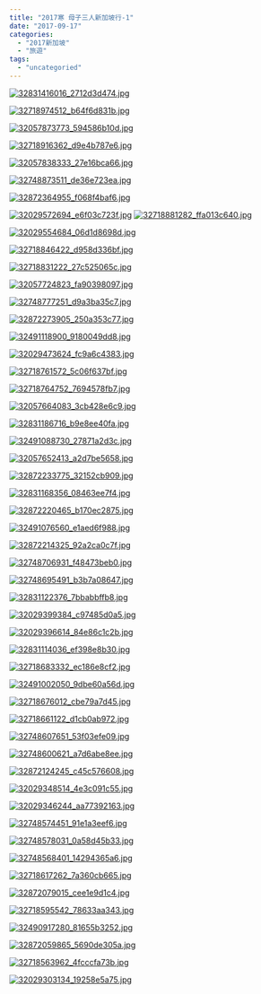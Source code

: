 ```yaml
---
title: "2017寒 母子三人新加坡行-1"
date: "2017-09-17"
categories: 
  - "2017新加坡"
  - "旅遊"
tags: 
  - "uncategoried"
---
```


[![32831416016_2712d3d474.jpg](images/32831416016_2712d3d474.jpg)](http://flickr.com/photos/33703965@N00/32831416016)

[![32718974512_b64f6d831b.jpg](images/32718974512_b64f6d831b.jpg)](http://flickr.com/photos/33703965@N00/32718974512)

[![32057873773_594586b10d.jpg](images/32057873773_594586b10d.jpg)](http://flickr.com/photos/33703965@N00/32057873773)

[![32718916362_d9e4b787e6.jpg](images/32718916362_d9e4b787e6.jpg)](http://flickr.com/photos/33703965@N00/32718916362)

[![32057838333_27e16bca66.jpg](images/32057838333_27e16bca66.jpg)](http://flickr.com/photos/33703965@N00/32057838333)

[![32748873511_de36e723ea.jpg](images/32748873511_de36e723ea.jpg)](http://flickr.com/photos/33703965@N00/32748873511)

[![32872364955_f068f4baf6.jpg](images/32872364955_f068f4baf6.jpg)](http://flickr.com/photos/33703965@N00/32872364955)

[![32029572694_e6f03c723f.jpg](images/32029572694_e6f03c723f.jpg)](http://flickr.com/photos/33703965@N00/32029572694) [![32718881282_ffa013c640.jpg](images/32718881282_ffa013c640.jpg)](http://flickr.com/photos/33703965@N00/32718881282)

[![32029554684_06d1d8698d.jpg](images/32029554684_06d1d8698d.jpg)](http://flickr.com/photos/33703965@N00/32029554684)

[![32718846422_d958d336bf.jpg](images/32718846422_d958d336bf.jpg)](http://flickr.com/photos/33703965@N00/32718846422)

[![32718831222_27c525065c.jpg](images/32718831222_27c525065c.jpg)](http://flickr.com/photos/33703965@N00/32718831222)

[![32057724823_fa90398097.jpg](images/32057724823_fa90398097.jpg)](http://flickr.com/photos/33703965@N00/32057724823)

[![32748777251_d9a3ba35c7.jpg](images/32748777251_d9a3ba35c7.jpg)](http://flickr.com/photos/33703965@N00/32748777251)

[![32872273905_250a353c77.jpg](images/32872273905_250a353c77.jpg)](http://flickr.com/photos/33703965@N00/32872273905)

[![32491118900_9180049dd8.jpg](images/32491118900_9180049dd8.jpg)](http://flickr.com/photos/33703965@N00/32491118900)

[![32029473624_fc9a6c4383.jpg](images/32029473624_fc9a6c4383.jpg)](http://flickr.com/photos/33703965@N00/32029473624)

[![32718761572_5c06f637bf.jpg](images/32718761572_5c06f637bf.jpg)](http://flickr.com/photos/33703965@N00/32718761572)

[![32718764752_7694578fb7.jpg](images/32718764752_7694578fb7.jpg)](http://flickr.com/photos/33703965@N00/32718764752)

[![32057664083_3cb428e6c9.jpg](images/32057664083_3cb428e6c9.jpg)](http://flickr.com/photos/33703965@N00/32057664083)

[![32831186716_b9e8ee40fa.jpg](images/32831186716_b9e8ee40fa.jpg)](http://flickr.com/photos/33703965@N00/32831186716)

[![32491088730_27871a2d3c.jpg](images/32491088730_27871a2d3c.jpg)](http://flickr.com/photos/33703965@N00/32491088730)

[![32057652413_a2d7be5658.jpg](images/32057652413_a2d7be5658.jpg)](http://flickr.com/photos/33703965@N00/32057652413)

[![32872233775_32152cb909.jpg](images/32872233775_32152cb909.jpg)](http://flickr.com/photos/33703965@N00/32872233775)

[![32831168356_08463ee7f4.jpg](images/32831168356_08463ee7f4.jpg)](http://flickr.com/photos/33703965@N00/32831168356)

[![32872220465_b170ec2875.jpg](images/32872220465_b170ec2875.jpg)](http://flickr.com/photos/33703965@N00/32872220465)

[![32491076560_e1aed6f988.jpg](images/32491076560_e1aed6f988.jpg)](http://flickr.com/photos/33703965@N00/32491076560)

[![32872214325_92a2ca0c7f.jpg](images/32872214325_92a2ca0c7f.jpg)](http://flickr.com/photos/33703965@N00/32872214325)

[![32748706931_f48473beb0.jpg](images/32748706931_f48473beb0.jpg)](http://flickr.com/photos/33703965@N00/32748706931)

[![32748695491_b3b7a08647.jpg](images/32748695491_b3b7a08647.jpg)](http://flickr.com/photos/33703965@N00/32748695491)

[![32831122376_7bbabbffb8.jpg](images/32831122376_7bbabbffb8.jpg)](http://flickr.com/photos/33703965@N00/32831122376)

[![32029399384_c97485d0a5.jpg](images/32029399384_c97485d0a5.jpg)](http://flickr.com/photos/33703965@N00/32029399384)

[![32029396614_84e86c1c2b.jpg](images/32029396614_84e86c1c2b.jpg)](http://flickr.com/photos/33703965@N00/32029396614)

[![32831114036_ef398e8b30.jpg](images/32831114036_ef398e8b30.jpg)](http://flickr.com/photos/33703965@N00/32831114036)

[![32718683332_ec186e8cf2.jpg](images/32718683332_ec186e8cf2.jpg)](http://flickr.com/photos/33703965@N00/32718683332)

[![32491002050_9dbe60a56d.jpg](images/32491002050_9dbe60a56d.jpg)](http://flickr.com/photos/33703965@N00/32491002050)

[![32718676012_cbe79a7d45.jpg](images/32718676012_cbe79a7d45.jpg)](http://flickr.com/photos/33703965@N00/32718676012)

[![32718661122_d1cb0ab972.jpg](images/32718661122_d1cb0ab972.jpg)](http://flickr.com/photos/33703965@N00/32718661122)

[![32748607651_53f03efe09.jpg](images/32748607651_53f03efe09.jpg)](http://flickr.com/photos/33703965@N00/32748607651)

[![32748600621_a7d6abe8ee.jpg](images/32748600621_a7d6abe8ee.jpg)](http://flickr.com/photos/33703965@N00/32748600621)

[![32872124245_c45c576608.jpg](images/32872124245_c45c576608.jpg)](http://flickr.com/photos/33703965@N00/32872124245)

[![32029348514_4e3c091c55.jpg](images/32029348514_4e3c091c55.jpg)](http://flickr.com/photos/33703965@N00/32029348514)

[![32029346244_aa77392163.jpg](images/32029346244_aa77392163.jpg)](http://flickr.com/photos/33703965@N00/32029346244)

[![32748574451_91e1a3eef6.jpg](images/32748574451_91e1a3eef6.jpg)](http://flickr.com/photos/33703965@N00/32748574451)

[![32748578031_0a58d45b33.jpg](images/32748578031_0a58d45b33.jpg)](http://flickr.com/photos/33703965@N00/32748578031)

[![32748568401_14294365a6.jpg](images/32748568401_14294365a6.jpg)](http://flickr.com/photos/33703965@N00/32748568401)

[![32718617262_7a360cb665.jpg](images/32718617262_7a360cb665.jpg)](http://flickr.com/photos/33703965@N00/32718617262)

[![32872079015_cee1e9d1c4.jpg](images/32872079015_cee1e9d1c4.jpg)](http://flickr.com/photos/33703965@N00/32872079015)

[![32718595542_78633aa343.jpg](images/32718595542_78633aa343.jpg)](http://flickr.com/photos/33703965@N00/32718595542)

[![32490917280_81655b3252.jpg](images/32490917280_81655b3252.jpg)](http://flickr.com/photos/33703965@N00/32490917280)

[![32872059865_5690de305a.jpg](images/32872059865_5690de305a.jpg)](http://flickr.com/photos/33703965@N00/32872059865)

[![32718563962_4fcccfa73b.jpg](images/32718563962_4fcccfa73b.jpg)](http://flickr.com/photos/33703965@N00/32718563962)

[![32029303134_19258e5a75.jpg](images/32029303134_19258e5a75.jpg)](http://flickr.com/photos/33703965@N00/32029303134)
